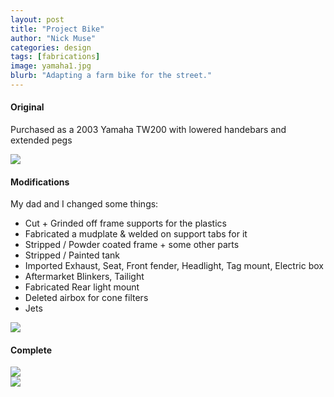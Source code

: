 ```yaml
---
layout: post
title: "Project Bike"
author: "Nick Muse"
categories: design
tags: [fabrications]
image: yamaha1.jpg
blurb: "Adapting a farm bike for the street."
---
```


#### Original
Purchased as a 2003 Yamaha TW200 with lowered handebars and extended pegs

<div class="featured-image"><img src="{{ site.github.url }}/assets/img/yamaha2.jpg"></div>

#### Modifications
My dad and I changed some things:
- Cut + Grinded off frame supports for the plastics
- Fabricated a mudplate & welded on support tabs for it
- Stripped / Powder coated frame + some other parts
- Stripped / Painted tank
- Imported Exhaust, Seat, Front fender, Headlight, Tag mount, Electric box
- Aftermarket Blinkers, Tailight
- Fabricated Rear light mount
- Deleted airbox for cone filters
- Jets

<div class="featured-image"><img src="{{ site.github.url }}/assets/img/yamaha3.jpg"></div>

#### Complete

<div class="featured-image"><img src="{{ site.github.url }}/assets/img/yamaha4.jpg"></div>

<div class="featured-image"><img src="{{ site.github.url }}/assets/img/yamaha5.jpg"></div>

